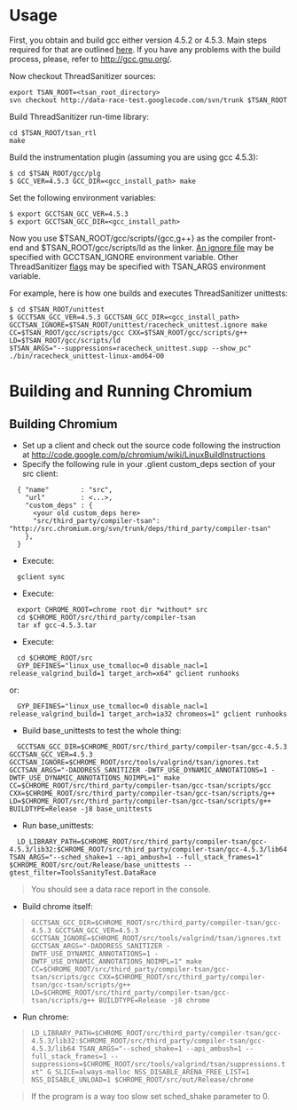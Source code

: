# Usage #
First, you obtain and build gcc either version 4.5.2 or 4.5.3. Main steps required for that are outlined [here](http://code.google.com/p/data-race-test/source/browse/trunk/third_party/gcc_install.sh). If you have any problems with the build process, please, refer to http://gcc.gnu.org/.

Now checkout ThreadSanitizer sources:
```
export TSAN_ROOT=<tsan_root_directory>
svn checkout http://data-race-test.googlecode.com/svn/trunk $TSAN_ROOT
```

Build ThreadSanitizer run-time library:
```
cd $TSAN_ROOT/tsan_rtl
make
```

Build the instrumentation plugin (assuming you are using gcc 4.5.3):
```
$ cd $TSAN_ROOT/gcc/plg
$ GCC_VER=4.5.3 GCC_DIR=<gcc_install_path> make
```

Set the following environment variables:
```
$ export GCCTSAN_GCC_VER=4.5.3
$ export GCCTSAN_GCC_DIR=<gcc_install_path>
```

Now you use $TSAN\_ROOT/gcc/scripts/{gcc,g++} as the compiler front-end and $TSAN\_ROOT/gcc/scripts/ld as the linker.
[An ignore file](http://code.google.com/p/data-race-test/wiki/ThreadSanitizerIgnores) may be specified with GCCTSAN\_IGNORE environment variable. Other ThreadSanitizer [flags](http://code.google.com/p/data-race-test/wiki/ThreadSanitizer#Command_line_flags) may be specified with TSAN\_ARGS environment variable.

For example, here is how one builds and executes ThreadSanitizer unittests:
```
$ cd $TSAN_ROOT/unittest
$ GCCTSAN_GCC_VER=4.5.3 GCCTSAN_GCC_DIR=<gcc_install_path> GCCTSAN_IGNORE=$TSAN_ROOT/unittest/racecheck_unittest.ignore make CC=$TSAN_ROOT/gcc/scripts/gcc CXX=$TSAN_ROOT/gcc/scripts/g++ LD=$TSAN_ROOT/gcc/scripts/ld
$TSAN_ARGS="--suppressions=racecheck_unittest.supp --show_pc" ./bin/racecheck_unittest-linux-amd64-O0
```

# Building and Running Chromium #
## Building Chromium ##
  * Set up a client and check out the source code following the instruction at http://code.google.com/p/chromium/wiki/LinuxBuildInstructions
  * Specify the following rule in your .glient custom\_deps section of your src client:
```
  { "name"        : "src",
    "url"         : <...>,
    "custom_deps" : {
      <your old custom_deps here>
      "src/third_party/compiler-tsan": "http://src.chromium.org/svn/trunk/deps/third_party/compiler-tsan"
    },
  }
```
  * Execute:
```
  gclient sync
```
  * Execute:
```
  export CHROME_ROOT=chrome root dir *without* src
  cd $CHROME_ROOT/src/third_party/compiler-tsan
  tar xf gcc-4.5.3.tar
```
  * Execute:
```
  cd $CHROME_ROOT/src
  GYP_DEFINES="linux_use_tcmalloc=0 disable_nacl=1 release_valgrind_build=1 target_arch=x64" gclient runhooks
```
or:
```
  GYP_DEFINES="linux_use_tcmalloc=0 disable_nacl=1 release_valgrind_build=1 target_arch=ia32 chromeos=1" gclient runhooks
```
  * Build base\_unittests to test the whole thing:
```
  GCCTSAN_GCC_DIR=$CHROME_ROOT/src/third_party/compiler-tsan/gcc-4.5.3 GCCTSAN_GCC_VER=4.5.3 GCCTSAN_IGNORE=$CHROME_ROOT/src/tools/valgrind/tsan/ignores.txt GCCTSAN_ARGS="-DADDRESS_SANITIZER -DWTF_USE_DYNAMIC_ANNOTATIONS=1 -DWTF_USE_DYNAMIC_ANNOTATIONS_NOIMPL=1" make CC=$CHROME_ROOT/src/third_party/compiler-tsan/gcc-tsan/scripts/gcc CXX=$CHROME_ROOT/src/third_party/compiler-tsan/gcc-tsan/scripts/g++ LD=$CHROME_ROOT/src/third_party/compiler-tsan/gcc-tsan/scripts/g++ BUILDTYPE=Release -j8 base_unittests
```
  * Run base\_unittests:
```
  LD_LIBRARY_PATH=$CHROME_ROOT/src/third_party/compiler-tsan/gcc-4.5.3/lib32:$CHROME_ROOT/src/third_party/compiler-tsan/gcc-4.5.3/lib64 TSAN_ARGS="--sched_shake=1 --api_ambush=1 --full_stack_frames=1" $CHROME_ROOT/src/out/Release/base_unittests --gtest_filter=ToolsSanityTest.DataRace
```

> You should see a data race report in the console.
  * Build chrome itself:
> `GCCTSAN_GCC_DIR=$CHROME_ROOT/src/third_party/compiler-tsan/gcc-4.5.3 GCCTSAN_GCC_VER=4.5.3 GCCTSAN_IGNORE=$CHROME_ROOT/src/tools/valgrind/tsan/ignores.txt GCCTSAN_ARGS="-DADDRESS_SANITIZER -DWTF_USE_DYNAMIC_ANNOTATIONS=1 -DWTF_USE_DYNAMIC_ANNOTATIONS_NOIMPL=1" make CC=$CHROME_ROOT/src/third_party/compiler-tsan/gcc-tsan/scripts/gcc CXX=$CHROME_ROOT/src/third_party/compiler-tsan/gcc-tsan/scripts/g++ LD=$CHROME_ROOT/src/third_party/compiler-tsan/gcc-tsan/scripts/g++ BUILDTYPE=Release -j8 chrome`
  * Run chrome:
> `LD_LIBRARY_PATH=$CHROME_ROOT/src/third_party/compiler-tsan/gcc-4.5.3/lib32:$CHROME_ROOT/src/third_party/compiler-tsan/gcc-4.5.3/lib64 TSAN_ARGS="--sched_shake=1 --api_ambush=1 --full_stack_frames=1 --suppressions=$CHROME_ROOT/src/tools/valgrind/tsan/suppressions.txt" G_SLICE=always-malloc NSS_DISABLE_ARENA_FREE_LIST=1 NSS_DISABLE_UNLOAD=1 $CHROME_ROOT/src/out/Release/chrome`

> If the program is a way too slow set sched\_shake parameter to 0.
